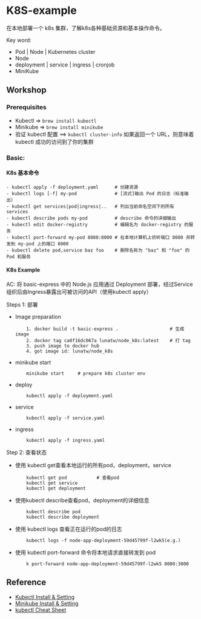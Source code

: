 # K8S-example
在本地部署一个 k8s 集群，了解k8s各种基础资源和基本操作命令。

Key word:
- Pod | Node | Kubernetes cluster
- Node
- deployment | service | ingress | cronjob
- MiniKube

## Workshop

### Prerequisites
- Kubectl => `brew install kubectl`
- Minikube => `brew install minikube`
- 验证 kubectl 配置 ==> `kubectl cluster-info` 如果返回一个 URL，则意味着 kubectl 成功的访问到了你的集群

### Basic: 
#### K8s 基本命令 
```
- kubectl apply -f deployment.yaml      # 创建资源
- kubectl logs [-f] my-pod              # [流式]输出 Pod 的日志（标准输出）
- kubectl get services|pod|ingress|..   # 列出当前命名空间下的所有 services
- kubectl describe pods my-pod          # describe 命令的详细输出
- kubectl edit docker-registry          # 编辑名为 docker-registry 的服务
- kubectl port-forward my-pod 8080:8000 # 在本地计算机上侦听端口 8080 并转发到 my-pod 上的端口 8000
- kubectl delete pod,service baz foo    # 删除名称为 "baz" 和 "foo" 的 Pod 和服务
```

#### K8s Example
AC: 将 basic-express 中的 Node.js 应用通过 Deployment 部署，经过Service组织后由Ingress暴露出可被访问的API（使用kubectl apply）

Steps 1: 部署
- Image preparation
    ```
        1. docker build -t basic-express .                   # 生成 image
        2. docker tag ca0f16dc067a lunatw/node_k8s:latest    # 打 tag
        3. push image to docker hub
        4. got image id: lunatw/node_k8s
    ```
- minikube start 
    ```
        minikube start     # prepare k8s cluster env
    ```
- deploy
    ```
        kubectl apply -f deployment.yaml 
    ```
- service
    ```
        kubectl apply -f service.yaml
    ```
- ingress
    ```
        kubectl apply -f ingress.yaml
    ```

Step 2: 查看状态
- 使用 kubectl get查看本地运行的所有pod，deployment，service
    ```
        kubectl get pod           # 查看pod
        kubectl get service 
        kubectl get deployment
    ```


- 使用kubectl describe查看pod，deployment的详细信息
    ```
        kubectl describe pod
        kubectl describe deployment
    ```
- 使用 kubectl logs 查看正在运行的pod的日志
    ```
        kubectl logs -f node-app-deployment-59d45799f-l2wk5(e.g.)
  ```
- 使用 kubectl port-forward 命令将本地请求直接转发到 pod
    ```
        k port-forward node-app-deployment-59d45799f-l2wk5 8080:3000
  ```

## Reference
- [Kubectl Install & Setting](https://kubernetes.io/zh/docs/tasks/tools/install-kubectl-macos/#install-kubectl-binary-with-curl-on-macos)
- [Minikube Install & Setting](https://minikube.sigs.k8s.io/docs/start/)
- [kubectl Cheat Sheet](https://kubernetes.io/zh/docs/reference/kubectl/cheatsheet/)
